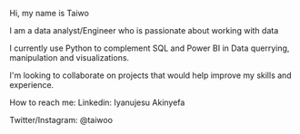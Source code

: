 Hi, my name is Taiwo

I am a data analyst/Engineer who is passionate about working with data 

I currently use Python to complement SQL and  Power BI in Data querrying, manipulation and visualizations.

I'm looking to collaborate on projects that would help improve my skills and experience.

How to reach me: 
Linkedin: Iyanujesu Akinyefa

Twitter/Instagram: @taiwoo


